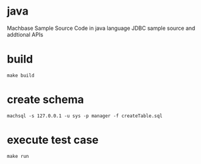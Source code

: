 # java
Machbase Sample Source Code in java language
JDBC sample source and addtional APIs

# build 
```
make build
```
# create schema
```
machsql -s 127.0.0.1 -u sys -p manager -f createTable.sql 
```
# execute test case
```
make run
```
